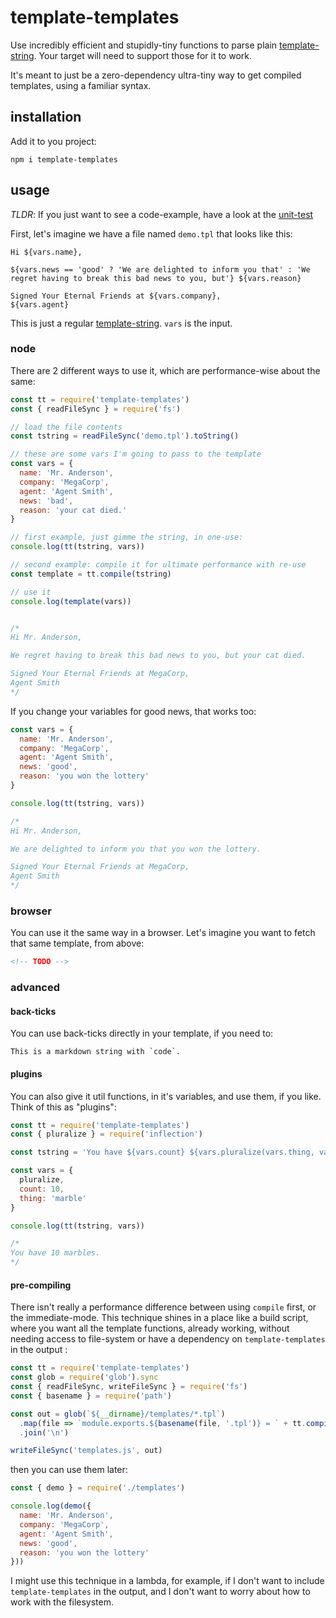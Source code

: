 # template-templates

Use incredibly efficient and stupidly-tiny functions to parse plain [template-string](https://developer.mozilla.org/en-US/docs/Web/JavaScript/Reference/Template_literals). Your target will need to support those for it to work.

It's meant to just be a zero-dependency ultra-tiny way to get compiled templates, using a familiar syntax.

## installation

Add it to you project:

```
npm i template-templates
```

## usage

*TLDR*: If you just want to see a code-example, have a look at the [unit-test](https://github.com/konsumer/template-templates/blob/master/test/template-template.test.js)

First, let's imagine we have a file named `demo.tpl` that looks like this:

```
Hi ${vars.name},

${vars.news == 'good' ? 'We are delighted to inform you that' : 'We regret having to break this bad news to you, but'} ${vars.reason}

Signed Your Eternal Friends at ${vars.company},
${vars.agent}
```

This is just a regular [template-string](https://developer.mozilla.org/en-US/docs/Web/JavaScript/Reference/Template_literals). `vars` is the input.

### node

There are 2 different ways to use it, which are performance-wise about the same:

```js
const tt = require('template-templates')
const { readFileSync } = require('fs')

// load the file contents
const tstring = readFileSync('demo.tpl').toString()

// these are some vars I'm going to pass to the template
const vars = {
  name: 'Mr. Anderson',
  company: 'MegaCorp',
  agent: 'Agent Smith',
  news: 'bad',
  reason: 'your cat died.'
}

// first example, just gimme the string, in one-use:
console.log(tt(tstring, vars))

// second example: compile it for ultimate performance with re-use
const template = tt.compile(tstring)

// use it
console.log(template(vars))


/*
Hi Mr. Anderson,

We regret having to break this bad news to you, but your cat died.

Signed Your Eternal Friends at MegaCorp,
Agent Smith
*/

```


If you change your variables for good news, that works too:

```js
const vars = {
  name: 'Mr. Anderson',
  company: 'MegaCorp',
  agent: 'Agent Smith',
  news: 'good',
  reason: 'you won the lottery'
}

console.log(tt(tstring, vars))

/*
Hi Mr. Anderson,

We are delighted to inform you that you won the lottery.

Signed Your Eternal Friends at MegaCorp,
Agent Smith
*/

```

### browser

You can use it the same way in a browser. Let's imagine you want to fetch that same template, from above:

```html
<!-- TODO -->
```

### advanced

#### back-ticks

You can use back-ticks directly in your template, if you need to:

```
This is a markdown string with `code`.
```

#### plugins

You can also give it util functions, in it's variables, and use them, if you like. Think of this as "plugins":


```js
const tt = require('template-templates')
const { pluralize } = require('inflection')

const tstring = 'You have ${vars.count} ${vars.pluralize(vars.thing, vars.count)}.'

const vars = {
  pluralize,
  count: 10,
  thing: 'marble'
}

console.log(tt(tstring, vars))

/*
You have 10 marbles.
*/
```

#### pre-compiling

There isn't really a performance difference between using `compile` first, or the immediate-mode. This technique shines in a place like a build script, where you want all the template functions, already working, without needing access to file-system or have a dependency on `template-templates` in the output :

```js
const tt = require('template-templates')
const glob = require('glob').sync
const { readFileSync, writeFileSync } = require('fs')
const { basename } = require('path')

const out = glob(`${__dirname}/templates/*.tpl`)
  .map(file => `module.exports.${basename(file, '.tpl')} = ` + tt.compile(readFileSync(file).toString()).toString())
  .join('\n')

writeFileSync('templates.js', out)

```

then you can use them later:

```js
const { demo } = require('./templates')

console.log(demo({
  name: 'Mr. Anderson',
  company: 'MegaCorp',
  agent: 'Agent Smith',
  news: 'good',
  reason: 'you won the lottery'
}))
```

I might use this technique in a lambda, for example, if I don't want to include `template-templates` in the output, and I don't want to worry about how to work with the filesystem.